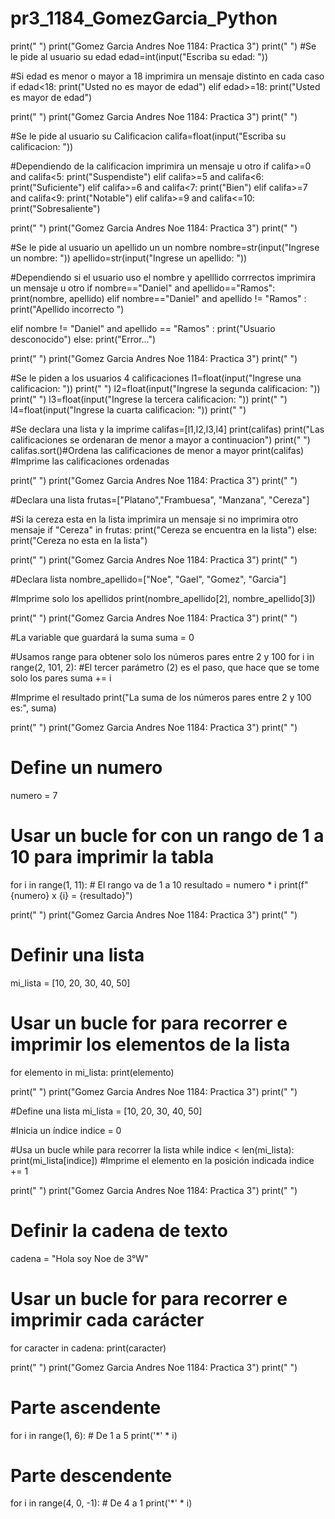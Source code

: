 # pr3_1184_GomezGarcia_Python

print(" ")
print("Gomez Garcia Andres Noe 1184: Practica 3")
print(" ")
#Se le pide al usuario su edad
edad=int(input("Escriba su edad: "))

#Si edad es menor o mayor a 18 imprimira un mensaje distinto en cada caso 
if edad<18:
    print("Usted no es mayor de edad")
elif edad>=18:
    print("Usted es mayor de edad")


print(" ")
print("Gomez Garcia Andres Noe 1184: Practica 3")
print(" ")

#Se le pide al usuario su Calificacion
califa=float(input("Escriba su calificacion: "))

#Dependiendo de la calificacion imprimira un mensaje u otro
if califa>=0 and califa<5:
    print("Suspendiste")
elif califa>=5 and califa<6:
    print("Suficiente")
elif califa>=6 and califa<7:
    print("Bien")
elif califa>=7 and califa<9:
    print("Notable")
elif califa>=9 and califa<=10:
    print("Sobresaliente")


print(" ")
print("Gomez Garcia Andres Noe 1184: Practica 3")
print(" ")

#Se le pide al usuario un apellido un un nombre
nombre=str(input("Ingrese un nombre: "))
apellido=str(input("Ingrese un apellido: "))

#Dependiendo si el usuario uso el nombre y apelllido corrrectos imprimira un mensaje u otro
if nombre=="Daniel" and apellido=="Ramos":
    print(nombre, apellido)
elif nombre=="Daniel" and apellido != "Ramos" :
    print("Apellido incorrecto ")

elif nombre != "Daniel" and apellido == "Ramos" :
    print("Usuario desconocido")
else:
    print("Error...")


print(" ")
print("Gomez Garcia Andres Noe 1184: Practica 3")
print(" ")

#Se le piden a los usuarios 4 calificaciones
l1=float(input("Ingrese una calificacion: "))
print(" ")
l2=float(input("Ingrese la segunda calificacion: "))
print(" ")
l3=float(input("Ingrese la tercera calificacion: "))
print(" ")
l4=float(input("Ingrese la cuarta calificacion: "))
print(" ")

#Se declara una lista y la imprime
califas=[l1,l2,l3,l4]
print(califas)
print("Las calificaciones se ordenaran de menor a mayor a  continuacion")
print(" ")
califas.sort()#Ordena las calificaciones de menor a mayor
print(califas) #Imprime las calificaciones ordenadas




print(" ")
print("Gomez Garcia Andres Noe 1184: Practica 3")
print(" ")

#Declara una lista
frutas=["Platano","Frambuesa", "Manzana", "Cereza"]

#Si la cereza esta en la lista imprimira un mensaje si no imprimira otro mensaje
if "Cereza" in frutas:
    print("Cereza se encuentra en la lista")
else:
    print("Cereza no esta en la lista")

print(" ")
print("Gomez Garcia Andres Noe 1184: Practica 3")
print(" ")

#Declara lista
nombre_apellido=["Noe", "Gael", "Gomez", "Garcia"]

#Imprime solo los apellidos
print(nombre_apellido[2], nombre_apellido[3])


print(" ")
print("Gomez Garcia Andres Noe 1184: Practica 3")
print(" ")

#La variable que guardará la suma
suma = 0

#Usamos range para obtener solo los números pares entre 2 y 100
for i in range(2, 101, 2):  #El tercer parámetro (2) es el paso, que hace que se tome solo los pares
    suma += i

#Imprime el resultado
print("La suma de los números pares entre 2 y 100 es:", suma)



print(" ")
print("Gomez Garcia Andres Noe 1184: Practica 3")
print(" ")


# Define un numero
numero = 7

# Usar un bucle for con un rango de 1 a 10 para imprimir la tabla
for i in range(1, 11):  # El rango va de 1 a 10 
    resultado = numero * i
    print(f"{numero} x {i} = {resultado}")


print(" ")
print("Gomez Garcia Andres Noe 1184: Practica 3")
print(" ")

# Definir una lista
mi_lista = [10, 20, 30, 40, 50]

# Usar un bucle for para recorrer e imprimir los elementos de la lista
for elemento in mi_lista:
    print(elemento)


print(" ")
print("Gomez Garcia Andres Noe 1184: Practica 3")
print(" ")

#Define una lista
mi_lista = [10, 20, 30, 40, 50]

#Inicia un índice
indice = 0

#Usa un bucle while para recorrer la lista
while indice < len(mi_lista):
    print(mi_lista[indice])  #Imprime el elemento en la posición indicada
    indice += 1  



print(" ")
print("Gomez Garcia Andres Noe 1184: Practica 3")
print(" ")

# Definir la cadena de texto
cadena = "Hola soy Noe de 3°W"

# Usar un bucle for para recorrer e imprimir cada carácter
for caracter in cadena:
    print(caracter)



print(" ")
print("Gomez Garcia Andres Noe 1184: Practica 3")
print(" ")

# Parte ascendente
for i in range(1, 6):  # De 1 a 5
    print('*' * i)

# Parte descendente
for i in range(4, 0, -1):  # De 4 a 1
    print('*' * i)
